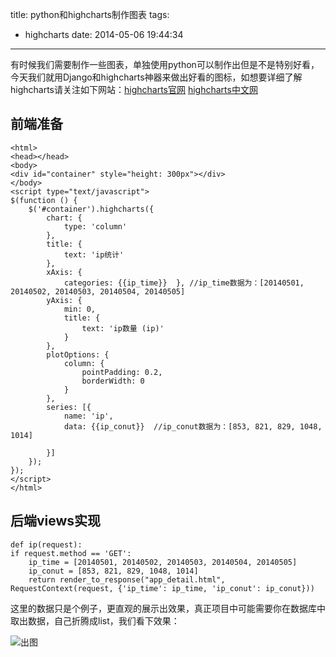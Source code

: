 title: python和highcharts制作图表
tags:
  - highcharts
date: 2014-05-06 19:44:34
---

有时候我们需要制作一些图表，单独使用python可以制作出但是不是特别好看，今天我们就用Django和highcharts神器来做出好看的图标，如想要详细了解highcharts请关注如下网站：[highcharts官网](http://www.highcharts.com/)  [highcharts中文网](http://www.hcharts.cn/index.php)


## 前端准备


```
<html>
<head></head>
<body>
<div id="container" style="height: 300px"></div>
</body>
<script type="text/javascript">
$(function () {
    $('#container').highcharts({
        chart: {
            type: 'column'
        },
        title: {
            text: 'ip统计'
        },
        xAxis: {
            categories: {{ip_time}}  }, //ip_time数据为：[20140501, 20140502, 20140503, 20140504, 20140505]
        yAxis: {
            min: 0,
            title: {
                text: 'ip数量 (ip)'
            }
        },
        plotOptions: {
            column: {
                pointPadding: 0.2,
                borderWidth: 0
            }
        },
        series: [{
            name: 'ip',
            data: {{ip_conut}}  //ip_conut数据为：[853, 821, 829, 1048, 1014]

        }]
    });
});
</script>
</html>
```

## 后端views实现


```
def ip(request):
if request.method == 'GET':
    ip_time = [20140501, 20140502, 20140503, 20140504, 20140505]
    ip_conut = [853, 821, 829, 1048, 1014]
    return render_to_response("app_detail.html", RequestContext(request, {'ip_time': ip_time, 'ip_conut': ip_conut}))

```
这里的数据只是个例子，更直观的展示出效果，真正项目中可能需要你在数据库中取出数据，自己折腾成list，我们看下效果：

![出图](http://opslinux.qiniudn.com/639887B8-0262-4186-9D9E-68481F846620.png)


